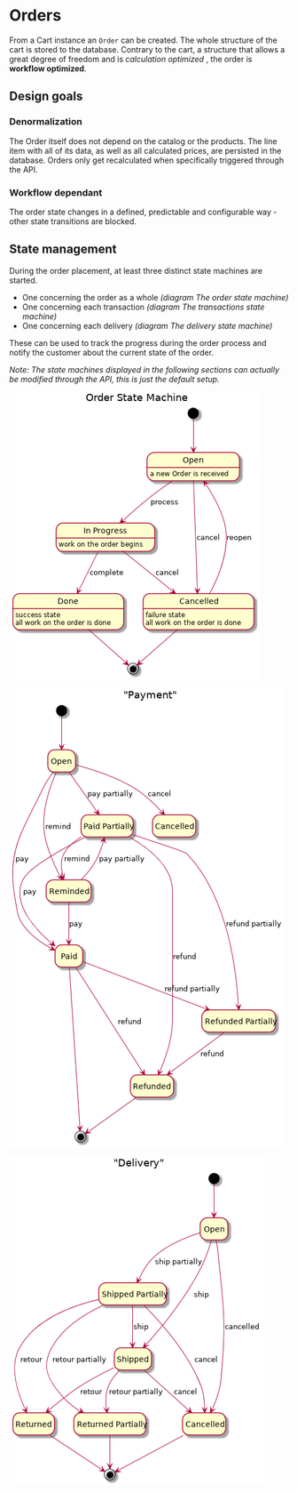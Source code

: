 # Orders

From a Cart instance an `Order` can be created. The whole structure of the cart is stored to the database. Contrary to the cart, a structure that allows a great degree of freedom and is _calculation optimized_ , the order is **workflow optimized**.

## Design goals

### Denormalization

The Order itself does not depend on the catalog or the products. The line item with all of its data, as well as all calculated prices, are persisted in the database. Orders only get recalculated when specifically triggered through the API.

### Workflow dependant

The order state changes in a defined, predictable and configurable way - other state transitions are blocked.

## State management

During the order placement, at least three distinct state machines are started.

* One concerning the order as a whole _\(diagram The order state machine\)_
* One concerning each transaction _\(diagram The transactions state machine\)_
* One concerning each delivery _\(diagram The delivery state machine\)_

These can be used to track the progress during the order process and notify the customer about the current state of the order.

_Note: The state machines displayed in the following sections can actually be modified through the API, this is just the default setup._

![The order state machine](../../../.gitbook/assets/order-state-machine.png)

![The transaction state machine](../../../.gitbook/assets/order-payment-state-machine.png)

![The delivery state machine](../../../.gitbook/assets/order-delivery-state-machine.png)

